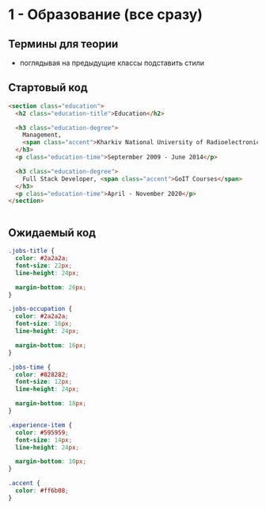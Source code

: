 # 1 - Образование (все сразу)

## Термины для теории

- поглядывая на предыдущие классы подставить стили

## Стартовый код

```html
<section class="education">
  <h2 class="education-title">Education</h2>

  <h3 class="education-degree">
    Management,
    <span class="accent">Kharkiv National University of Radioelectronics</span>
  </h3>
  <p class="education-time">Septermber 2009 - June 2014</p>

  <h3 class="education-degree">
    Full Stack Developer, <span class="accent">GoIT Courses</span>
  </h3>
  <p class="education-time">April - November 2020</p>
</section>
```

```css
```

## Ожидаемый код

```css
.jobs-title {
  color: #2a2a2a;
  font-size: 22px;
  line-height: 24px;

  margin-bottom: 26px;
}

.jobs-occupation {
  color: #2a2a2a;
  font-size: 16px;
  line-height: 24px;

  margin-bottom: 16px;
}

.jobs-time {
  color: #828282;
  font-size: 12px;
  line-height: 24px;

  margin-bottom: 18px;
}

.experience-item {
  color: #595959;
  font-size: 14px;
  line-height: 24px;

  margin-bottom: 10px;
}

.accent {
  color: #ff6b08;
}
```
